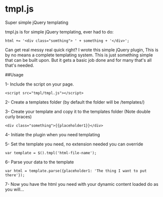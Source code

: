 tmpl.js
=======

Super simple jQuery templating

tmpl.js is for simple jQuery templating, ever had to do:

`html += '<div class="somthing"> ' + something + '</div>';`

Can get real messy real quick right? I wrote this simple jQuery plugin, This is by no means a complete templating system. This is just something simple that can be built upon. But it gets a basic job done and for many that's all that's needed.

##Usage

1- Include the script on your page.

`<script src="tmpl/tmpl.js"></script>`

2- Create a templates folder (by default the folder will be /templates/)

3- Create your template and copy it to the templates folder (Note double curly braces)

`<div class="something">{{placeholder1}}</div>`

4- Initiate the plugin when you need templating

5- Set the template you need, no extension needed you can override 

`var template = $().tmpl('html-file-name'); `

6- Parse your data to the template

`var html = template.parse({placeholder1: 'The thing I want to put there'});`

7- Now you have the html you need with your dynamic content loaded do as you will...

